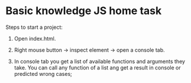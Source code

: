 # Basic knowledge JS home task
Steps to start a project:
1. Open index.html.

2. Right mouse button -> inspect element -> open a console tab.

3. In console tab you get a list of available functions and arguments they take. You can call any function of a list ang get a result in console or predicted wrong cases;
